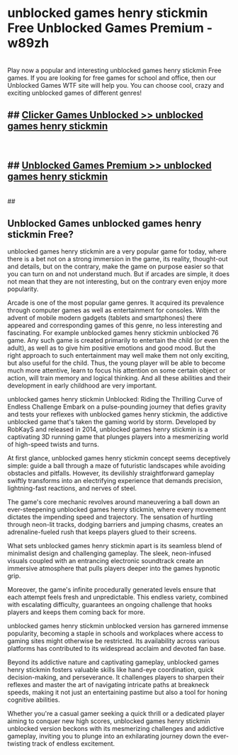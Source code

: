 # unblocked games henry stickmin Free Unblocked Games Premium - w89zh <br>
<br>
Play now a popular and interesting unblocked games henry stickmin Free games. If you are looking for free games for school and office, then our Unblocked Games WTF site will help you. You can choose cool, crazy and exciting unblocked games of different genres!


## ##  [Clicker Games Unblocked >> unblocked games henry stickmin](http://freeplayer.one?title=unblocked_games_henry_stickmin&ref=M1)
  <br>

##  ## [Unblocked Games Premium >> unblocked games henry stickmin](http://freeplayer.one?title=unblocked_games_henry_stickmin&ref=M1)
  <br>
  ##



## Unblocked Games unblocked games henry stickmin Free?

unblocked games henry stickmin are a very popular game for today, where there is a bet not on a strong immersion in the game, its reality, thought-out and details, but on the contrary, make the game on purpose easier so that you can turn on and not understand much. But if arcades are simple, it does not mean that they are not interesting, but on the contrary even enjoy more popularity.

Arcade is one of the most popular game genres. It acquired its prevalence through computer games as well as entertainment for consoles. With the advent of mobile modern gadgets (tablets and smartphones) there appeared and corresponding games of this genre, no less interesting and fascinating. For example unblocked games henry stickmin unblocked 76 game. Any such game is created primarily to entertain the child (or even the adult), as well as to give him positive emotions and good mood. But the right approach to such entertainment may well make them not only exciting, but also useful for the child. Thus, the young player will be able to become much more attentive, learn to focus his attention on some certain object or action, will train memory and logical thinking. And all these abilities and their development in early childhood are very important.

unblocked games henry stickmin Unblocked: Riding the Thrilling Curve of Endless Challenge
Embark on a pulse-pounding journey that defies gravity and tests your reflexes with unblocked games henry stickmin, the addictive unblocked game that's taken the gaming world by storm. Developed by RobKayS and released in 2014, unblocked games henry stickmin is a captivating 3D running game that plunges players into a mesmerizing world of high-speed twists and turns.

At first glance, unblocked games henry stickmin concept seems deceptively simple: guide a ball through a maze of futuristic landscapes while avoiding obstacles and pitfalls. However, its devilishly straightforward gameplay swiftly transforms into an electrifying experience that demands precision, lightning-fast reactions, and nerves of steel.

The game's core mechanic revolves around maneuvering a ball down an ever-steepening unblocked games henry stickmin, where every movement dictates the impending speed and trajectory. The sensation of hurtling through neon-lit tracks, dodging barriers and jumping chasms, creates an adrenaline-fueled rush that keeps players glued to their screens.

What sets unblocked games henry stickmin apart is its seamless blend of minimalist design and challenging gameplay. The sleek, neon-infused visuals coupled with an entrancing electronic soundtrack create an immersive atmosphere that pulls players deeper into the games hypnotic grip.

Moreover, the game's infinite procedurally generated levels ensure that each attempt feels fresh and unpredictable. This endless variety, combined with escalating difficulty, guarantees an ongoing challenge that hooks players and keeps them coming back for more.

unblocked games henry stickmin unblocked version has garnered immense popularity, becoming a staple in schools and workplaces where access to gaming sites might otherwise be restricted. Its availability across various platforms has contributed to its widespread acclaim and devoted fan base.

Beyond its addictive nature and captivating gameplay, unblocked games henry stickmin fosters valuable skills like hand-eye coordination, quick decision-making, and perseverance. It challenges players to sharpen their reflexes and master the art of navigating intricate paths at breakneck speeds, making it not just an entertaining pastime but also a tool for honing cognitive abilities.

Whether you're a casual gamer seeking a quick thrill or a dedicated player aiming to conquer new high scores, unblocked games henry stickmin unblocked version beckons with its mesmerizing challenges and addictive gameplay, inviting you to plunge into an exhilarating journey down the ever-twisting track of endless excitement.